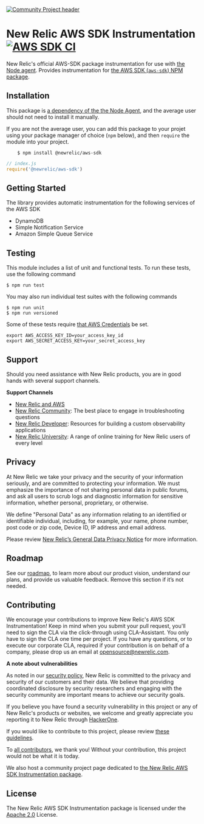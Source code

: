 [![Community Project header](https://github.com/newrelic/open-source-office/raw/master/examples/categories/images/Community_Project.png)](https://github.com/newrelic/open-source-office/blob/master/examples/categories/index.md#community-project)

# New Relic AWS SDK Instrumentation [![AWS SDK CI][1]][2]

New Relic's official AWS-SDK package instrumentation for use with [the Node agent](https://github.com/newrelic/node-newrelic). Provides instrumentation for [the AWS SDK (`aws-sdk`) NPM package](https://www.npmjs.com/package/aws-sdk).

## Installation

This package is [a dependency of the the Node Agent](https://github.com/newrelic/node-newrelic/blob/2121ffdc5001ea1bf9ab473138b9446c1f2a7eef/package.json#L147), and the average user should not need to install it manually.

If you are not the average user, you can add this package to your projet using your package manager of choice (`npm` below), and then `require` the module into your project.

```
    $ npm install @newrelic/aws-sdk
```

```javascript
// index.js
require('@newrelic/aws-sdk')
```

## Getting Started

The library provides automatic instrumentation for the following services of the AWS SDK

- DynamoDB
- Simple Notification Service
- Amazon Simple Queue Service

## Testing

This module includes a list of unit and functional tests.  To run these tests, use the following command

    $ npm run test

You may also run individual test suites with the following commands

    $ npm run unit
    $ npm run versioned

Some of these tests require [that AWS Credentials](https://docs.aws.amazon.com/amazonswf/latest/awsrbflowguide/set-up-creds.html) be set.

    export AWS_ACCESS_KEY_ID=your_access_key_id
    export AWS_SECRET_ACCESS_KEY=your_secret_access_key

## Support

Should you need assistance with New Relic products, you are in good hands with several support channels.

**Support Channels**

* [New Relic and AWS](https://docs.newrelic.com/docs/accounts/install-new-relic/partner-based-installation/new-relic-aws-amazon-web-services)
* [New Relic Community](https://discuss.newrelic.com/c/support-products-agents/node-js-agent/): The best place to engage in troubleshooting questions
* [New Relic Developer](https://developer.newrelic.com/): Resources for building a custom observability applications
* [New Relic University](https://learn.newrelic.com/): A range of online training for New Relic users of every level

## Privacy

At New Relic we take your privacy and the security of your information seriously, and are committed to protecting your information. We must emphasize the importance of not sharing personal data in public forums, and ask all users to scrub logs and diagnostic information for sensitive information, whether personal, proprietary, or otherwise.

We define "Personal Data" as any information relating to an identified or identifiable individual, including, for example, your name, phone number, post code or zip code, Device ID, IP address and email address.

Please review [New Relic’s General Data Privacy Notice](https://newrelic.com/termsandconditions/privacy) for more information.

## Roadmap
See our [roadmap](https://github.com/newrelic/node-newrelic/blob/main/ROADMAP_Node.md), to learn more about our product vision, understand our plans, and provide us valuable feedback. Remove this section if it’s not needed.

## Contributing

We encourage your contributions to improve New Relic's AWS SDK Instrumentation! Keep in mind when you submit your pull request, you'll need to sign the CLA via the click-through using CLA-Assistant. You only have to sign the CLA one time per project.
If you have any questions, or to execute our corporate CLA, required if your contribution is on behalf of a company,  please drop us an email at opensource@newrelic.com.

**A note about vulnerabilities**

As noted in our [security policy](https://github.com/newrelic/.github/blob/master/SECURITY.md), New Relic is committed to the privacy and security of our customers and their data. We believe that providing coordinated disclosure by security researchers and engaging with the security community are important means to achieve our security goals.

If you believe you have found a security vulnerability in this project or any of New Relic's products or websites, we welcome and greatly appreciate you reporting it to New Relic through [HackerOne](https://hackerone.com/newrelic).

If you would like to contribute to this project, please review [these guidelines](https://github.com/newrelic/node-newrelic-aws-sdk/blob/main/CONTRIBUTING.md).

To [all contributors](https://github.com/newrelic/node-newrelic-aws-sdk/graphs/contributors), we thank you!  Without your contribution, this project would not be what it is today.

We also host a community project page dedicated to
[the New Relic AWS SDK Instrumentation package](https://opensource.newrelic.com/newrelic/node-newrelic-aws-sdk).

## License
The New Relic AWS SDK Instrumentation package is licensed under the [Apache 2.0](http://apache.org/licenses/LICENSE-2.0.txt) License.

[1]: https://github.com/newrelic/node-newrelic-aws-sdk/workflows/AWS%20SDK%20CI/badge.svg
[2]: https://github.com/newrelic/node-newrelic-aws-sdk/actions
